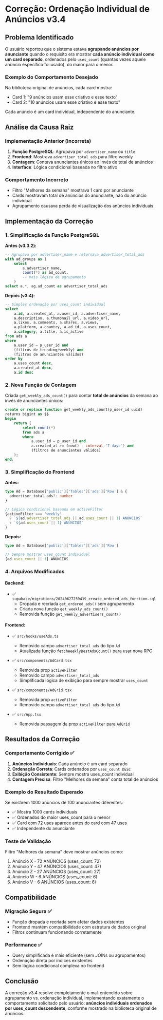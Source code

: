 # Correção: Ordenação Individual de Anúncios v3.4

## Problema Identificado

O usuário reportou que o sistema estava **agrupando anúncios por anunciante** quando o requisito era mostrar **cada anúncio individual como um card separado**, ordenados pelo `uses_count` (quantas vezes aquele anúncio específico foi usado), do maior para o menor.

### Exemplo do Comportamento Desejado
Na biblioteca original de anúncios, cada card mostra:
- Card 1: "9 anúncios usam esse criativo e esse texto" 
- Card 2: "10 anúncios usam esse criativo e esse texto"

Cada anúncio é um card individual, independente do anunciante.

## Análise da Causa Raiz

### Implementação Anterior (Incorreta)
1. **Função PostgreSQL**: Agrupava por `advertiser_name` ou `title`
2. **Frontend**: Mostrava `advertiser_total_ads` para filtro weekly
3. **Contagem**: Contava anunciantes únicos ao invés de total de anúncios
4. **Interface**: Lógica condicional baseada no filtro ativo

### Comportamento Incorreto
- Filtro "Melhores da semana" mostrava 1 card por anunciante
- Cards mostravam total de anúncios do anunciante, não do anúncio individual
- Agrupamento causava perda de visualização dos anúncios individuais

## Implementação da Correção

### 1. Simplificação da Função PostgreSQL

**Antes (v3.3.2):**
```sql
-- Agrupava por advertiser_name e retornava advertiser_total_ads
with ad_groups as (
    select
        a.advertiser_name,
        count(*) as ad_count,
        -- mais lógica de agrupamento
    )
select a.*, ag.ad_count as advertiser_total_ads
```

**Depois (v3.4):**
```sql
-- Simples ordenação por uses_count individual
select
    a.id, a.created_at, a.user_id, a.advertiser_name,
    a.description, a.thumbnail_url, a.video_url,
    a.likes, a.comments, a.shares, a.views,
    a.platform, a.country, a.ad_id, a.uses_count,
    a.category, a.title, a.is_active
from ads a
where
    a.user_id = p_user_id and
    (filtros de trending/weekly) and
    (filtros de anunciantes válidos)
order by
    a.uses_count desc,
    a.created_at desc,
    a.id desc
```

### 2. Nova Função de Contagem
Criada `get_weekly_ads_count()` para contar **total de anúncios** da semana ao invés de anunciantes únicos:

```sql
create or replace function get_weekly_ads_count(p_user_id uuid)
returns bigint as $$
begin
    return (
        select count(*)
        from ads a
        where 
            a.user_id = p_user_id and
            a.created_at >= (now() - interval '7 days') and
            (filtros de anunciantes válidos)
    );
end;
```

### 3. Simplificação do Frontend

**Antes:**
```typescript
type Ad = Database['public']['Tables']['ads']['Row'] & {
  advertiser_total_ads?: number
}

// Lógica condicional baseada em activeFilter
{activeFilter === 'weekly' 
  ? `${ad.advertiser_total_ads || ad.uses_count || 1} ANÚNCIOS` 
  : `${ad.uses_count || 1} ANÚNCIOS`
}
```

**Depois:**
```typescript
type Ad = Database['public']['Tables']['ads']['Row']

// Sempre mostrar uses_count individual
{ad.uses_count || 1} ANÚNCIOS
```

### 4. Arquivos Modificados

#### Backend:
- ✅ `supabase/migrations/20240627230419_create_ordered_ads_function.sql`
  - Dropada e recriada `get_ordered_ads()` sem agrupamento
  - Criada nova função `get_weekly_ads_count()`
  - Removida função `get_weekly_advertisers_count()`

#### Frontend:
- ✅ `src/hooks/useAds.ts`
  - Removido campo `advertiser_total_ads` do tipo `Ad`
  - Atualizada função `fetchWeeklyBestAdsCount()` para usar nova RPC
  
- ✅ `src/components/AdCard.tsx`
  - Removida prop `activeFilter`
  - Removido campo `advertiser_total_ads`
  - Simplificada lógica de exibição para sempre mostrar `uses_count`
  
- ✅ `src/components/AdGrid.tsx`
  - Removida prop `activeFilter`
  - Removido campo `advertiser_total_ads` do tipo `Ad`
  
- ✅ `src/App.tsx`
  - Removida passagem da prop `activeFilter` para `AdGrid`

## Resultados da Correção

### Comportamento Corrigido ✅
1. **Anúncios Individuais**: Cada anúncio é um card separado
2. **Ordenação Correta**: Cards ordenados por `uses_count DESC`
3. **Exibição Consistente**: Sempre mostra uses_count individual
4. **Contagem Precisa**: Filtro "Melhores da semana" conta total de anúncios

### Exemplo do Resultado Esperado
Se existirem 1000 anúncios de 100 anunciantes diferentes:
- ✅ Mostra 1000 cards individuais
- ✅ Ordenados do maior uses_count para o menor
- ✅ Card com 72 uses aparece antes do card com 47 uses
- ✅ Independente do anunciante

### Teste de Validação
Filtro "Melhores da semana" deve mostrar anúncios como:
1. Anúncio X - 72 ANÚNCIOS (uses_count: 72)
2. Anúncio Y - 47 ANÚNCIOS (uses_count: 47)  
3. Anúncio Z - 27 ANÚNCIOS (uses_count: 27)
4. Anúncio W - 6 ANÚNCIOS (uses_count: 6)
5. Anúncio V - 6 ANÚNCIOS (uses_count: 6)

## Compatibilidade

### Migração Segura ✅
- Função dropada e recriada sem afetar dados existentes
- Frontend mantém compatibilidade com estrutura de dados original
- Filtros continuam funcionando corretamente

### Performance ✅
- Query simplificada é mais eficiente (sem JOINs ou agrupamentos)
- Ordenação direta por índices existentes
- Sem lógica condicional complexa no frontend

## Conclusão

A correção v3.4 resolve completamente o mal-entendido sobre agrupamento vs. ordenação individual, implementando exatamente o comportamento solicitado pelo usuário: **anúncios individuais ordenados por uses_count descendente**, conforme mostrado na biblioteca original de anúncios. 